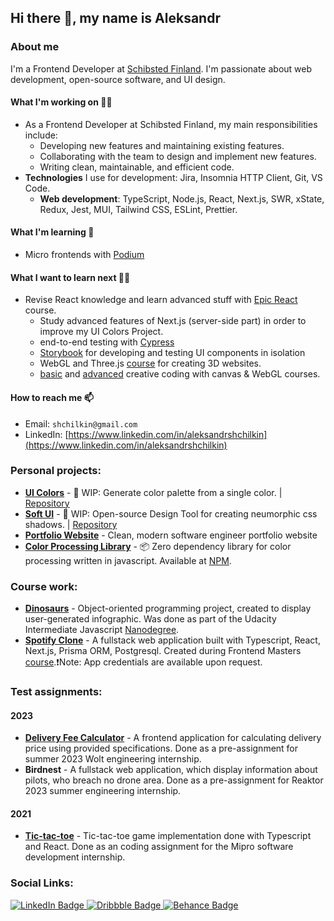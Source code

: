 ## Hi there 👋, my name is Aleksandr

### About me

I'm a Frontend Developer at [Schibsted Finland](https://schibsted.com/). I'm passionate about web development, open-source software, and UI design.

#### What I'm working on 👨‍💻
- As a Frontend Developer at Schibsted Finland, my main responsibilities include: 
    - Developing new features and maintaining existing features.
    - Collaborating with the team to design and implement new features.
    - Writing clean, maintainable, and efficient code.
- **Technologies** I use for development: Jira, Insomnia HTTP Client, Git, VS Code.
    - **Web development**: TypeScript, Node.js, React, Next.js, SWR, xState, Redux, Jest, MUI, Tailwind CSS, ESLint, Prettier. 

#### What I'm learning 📖 
- Micro frontends with [Podium](https://podium-lib.io/)

#### What I want to learn next 👨‍🎓
- Revise React knowledge and learn advanced stuff with [Epic React](https://epicreact.dev/) course.
  - Study advanced features of Next.js (server-side part) in order to improve my UI Colors Project.
  - end-to-end testing with [Cypress](https://www.cypress.io)
  - [Storybook](https://storybook.js.org) for developing and testing UI components in isolation
  - WebGL and Three.js [course](https://threejs-journey.com) for creating 3D websites. 
  - [basic](https://frontendmasters.com/courses/canvas-webgl/) and [advanced](https://frontendmasters.com/courses/webgl-shaders/) creative coding with canvas & WebGL courses.

#### How to reach me 📫 
- Email: `shchilkin@gmail.com`
- LinkedIn: [https://www.linkedin.com/in/aleksandrshchilkin](https://www.linkedin.com/in/aleksandrshchilkin)


### Personal projects:

- [**UI Colors**](https://ui-colors-eight.vercel.app/#50ae6f) - 🚧 WIP: Generate color palette from a single color. | [Repository](https://github.com/shchilkin/ui-colors)
- [**Soft UI**](https://soft-ui.vercel.app/#FAFAFA) - 🚧 WIP: Open-source Design Tool for creating neumorphic css shadows. | [Repository](https://github.com/shchilkin/soft-ui)
- [**Portfolio Website**](https://shchilkin.design) - Clean, modern software engineer portfolio website
- [**Color Processing Library**](https://github.com/shchilkin/color-processing-library) - 📦 Zero dependency library for color processing written in javascript. Available at [NPM](https://www.npmjs.com/package/color-processing-library).


### Course work: 

- [**Dinosaurs**](https://shchilkin.github.io/dinosaurs/) - Object-oriented programming project, created to display user-generated infographic. Was done as part of the Udacity Intermediate Javascript [Nanodegree](https://www.udacity.com/course/intermediate-javascript-nanodegree--nd032).
- [**Spotify Clone**](https://frontend-masters-nextjs-fullstack.vercel.app/signin) - A fullstack web application built with Typescript, React, Next.js, Prisma ORM, Postgresql. Created during Frontend Masters [course](https://frontendmasters.com/courses/fullstack-app-next/).❗️Note: App credentials are available upon request.

### Test assignments:

#### 2023
- [**Delivery Fee Calculator**](https://wolt-2023-internship-assignment.vercel.app) - A frontend application for calculating delivery price using provided specifications. Done as a pre-assignment for summer 2023 Wolt engineering internship.
- **Birdnest** - A fullstack web application, which display information about pilots, who breach no drone area. Done as a pre-assignment for Reaktor 2023 summer engineering internship.
#### 2021
- [**Tic-tac-toe**](https://shchilkin.github.io/tic-tac-toe/) - Tic-tac-toe game implementation done with Typescript and React. Done as an coding assignment for the  Mipro software development internship.


### Social Links:

<div id="badges">
  <a href="https://www.linkedin.com/in/aleksandrshchilkin">
    <img src="https://img.shields.io/badge/LinkedIn-0A66C2?style=for-the-badge&logo=linkedin&logoColor=white" alt="LinkedIn Badge"/>
  </a>
  <a href="https://dribbble.com/AleksandrShchilkin">
    <img src="https://img.shields.io/badge/Dribbble-ea4c89?style=for-the-badge&logo=dribbble&logoColor=white" alt="Dribbble Badge"/>
  </a>
  <a href="https://www.behance.net/AleksandrShchilkin">
    <img src="https://img.shields.io/badge/Behance-1769ff?style=for-the-badge&logo=behance&logoColor=white" alt="Behance Badge"/>
  </a>
</div>

<!-- ## Summary

I am a Junior Software Engineer with **experience in web and android development**. I have a passion for **building web applications**, **creating open-source software**, and **crafting UI design concepts**. My experience includes working on web projects using technologies such as **JavaScript, TypeScript, React, Next.js**, and more. And for android development, I have experience with **Kotlin, Jetpack Compose, Dagger Hilt, Room, Retrofit, MVVM, and Kotlin Coroutines**. I have strong skills in **problem solving, troubleshooting and debugging**, and a track record of **delivering high-quality and efficient code**. -->
